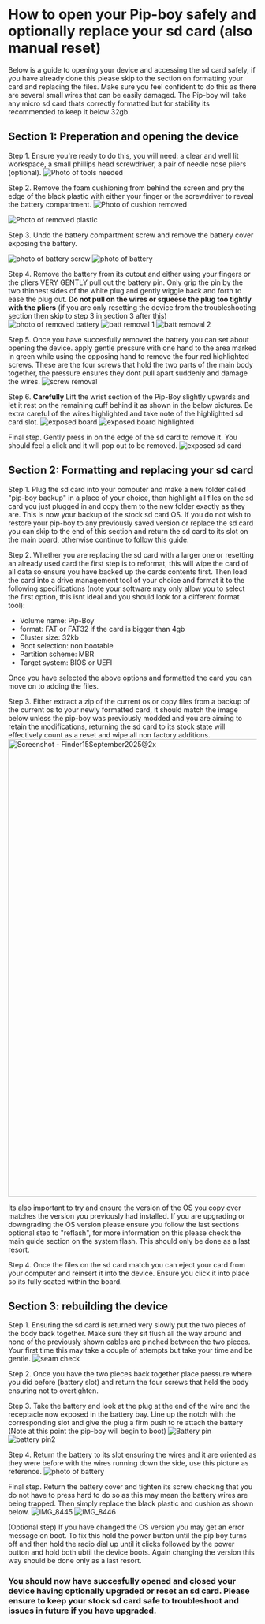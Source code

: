 # How to open your Pip-boy safely and optionally replace your sd card (also manual reset)

Below is a guide to opening your device and accessing the sd card safely, if you
have already done this please skip to the section on formatting your card and
replacing the files. Make sure you feel confident to do this as there are
several small wires that can be easily damaged. The Pip-boy will take any micro
sd card thats correctly formatted but for stability its recommended to keep it
below 32gb.

## Section 1: Preperation and opening the device

Step 1. Ensure you're ready to do this, you will need: a clear and well lit
workspace, a small phillips head screwdriver, a pair of needle nose pliers
(optional).
![Photo of tools needed](https://github.com/user-attachments/assets/6a2337fd-fe8f-4cc3-af88-88a99baf9df6)

Step 2. Remove the foam cushioning from behind the screen and pry the edge of
the black plastic with either your finger or the screwdriver to reveal the
battery compartment.
![Photo of cushion removed](https://github.com/user-attachments/assets/375d94ff-3150-4a33-87c2-e1eb165f19d8)

![Photo of removed plastic](https://github.com/user-attachments/assets/d60430ef-595c-45fa-a31a-34b0018259a9)

Step 3. Undo the battery compartment screw and remove the battery cover exposing
the battery.

![photo of battery screw](https://github.com/user-attachments/assets/02bb2cbc-e5a6-4a24-b61a-a27af8d37bcc)
![photo of battery](https://github.com/user-attachments/assets/a70181c3-3ed8-446a-9204-2cdd28bb7cef)

Step 4. Remove the battery from its cutout and either using your fingers or the
pliers VERY GENTLY pull out the battery pin. Only grip the pin by the two
thinnest sides of the white plug and gently wiggle back and forth to ease the
plug out. **Do not pull on the wires or squeese the plug too tightly with the
pliers** (if you are only resetting the device from the troubleshooting section
then skip to step 3 in section 3 after this)
![photo of removed battery](https://github.com/user-attachments/assets/53c1f548-bed7-4e05-aae4-6a9d2c2cefa7)
![batt removal 1](https://github.com/user-attachments/assets/d1b4dcf8-0acd-4789-b90f-4122e0efab31)
![batt removal 2](https://github.com/user-attachments/assets/03517fde-8083-4b6e-8ba5-503c2694f6ce)

Step 5. Once you have succesfully removed the battery you can set about opening
the device. apply gentle pressure with one hand to the area marked in green
while using the opposing hand to remove the four red highlighted screws. These
are the four screws that hold the two parts of the main body together, the
pressure ensures they dont pull apart suddenly and damage the wires.
![screw removal](https://github.com/user-attachments/assets/7a5d896b-ff3f-420d-8390-56a411ebf281)

Step 6. **Carefully** Lift the wrist section of the Pip-Boy slightly upwards and
let it rest on the remaining cuff behind it as shown in the below pictures. Be
extra careful of the wires highlighted and take note of the highlighted sd card
slot.
![exposed board](https://github.com/user-attachments/assets/cd690eb3-90db-4a4b-9c0c-05c33e298f5b)
![exposed board highlighted](https://github.com/user-attachments/assets/737ce987-9467-40dc-a3e9-a7037e728e54)

Final step. Gently press in on the edge of the sd card to remove it. You should
feel a click and it will pop out to be removed.
![exposed sd card](https://github.com/user-attachments/assets/a4559957-9989-4500-90ac-30a040e31c6d)

## Section 2: Formatting and replacing your sd card

Step 1. Plug the sd card into your computer and make a new folder called
"pip-boy backup" in a place of your choice, then highlight all files on the sd
card you just plugged in and copy them to the new folder exactly as they are.
This is now your backup of the stock sd card OS. If you do not wish to restore
your pip-boy to any previously saved version or replace the sd card you can skip
to the end of this section and return the sd card to its slot on the main board,
otherwise continue to follow this guide.

Step 2. Whether you are replacing the sd card with a larger one or resetting an
already used card the first step is to reformat, this will wipe the card of all
data so ensure you have backed up the cards contents first. Then load the card
into a drive management tool of your choice and format it to the following
specifications (note your software may only allow you to select the first
option, this isnt ideal and you should look for a different format tool):

- Volume name: Pip-Boy
- format: FAT or FAT32 if the card is bigger than 4gb
- Cluster size: 32kb
- Boot selection: non bootable
- Partition scheme: MBR
- Target system: BIOS or UEFI

Once you have selected the above options and formatted the card you can move on
to adding the files.

Step 3. Either extract a zip of the current os or copy files from a backup of
the current os to your newly formatted card, it should match the image below
unless the pip-boy was previously modded and you are aiming to retain the
modifications, returning the sd card to its stock state will effectively count
as a reset and wipe all non factory additions.
<img width="1554" height="928" alt="Screenshot - Finder15September2025@2x" src="https://github.com/user-attachments/assets/d473034e-1c0f-4a00-bc72-a87476be399b" />

Its also important to try and ensure the version of the OS you copy over matches
the version you previously had installed. If you are upgrading or downgrading
the OS version please ensure you follow the last sections optional step to
"reflash", for more information on this please check the main guide section on
the system flash. This should only be done as a last resort.

Step 4. Once the files on the sd card match you can eject your card from your
computer and reinsert it into the device. Ensure you click it into place so its
fully seated within the board.

## Section 3: rebuilding the device

Step 1. Ensuring the sd card is returned very slowly put the two pieces of the
body back together. Make sure they sit flush all the way around and none of the
previously shown cables are pinched between the two pieces. Your first time this
may take a couple of attempts but take your time and be gentle.
![seam check](https://github.com/user-attachments/assets/b1beb447-8980-4193-af48-096d52ce4d52)

Step 2. Once you have the two pieces back together place pressure where you did
before (battery slot) and return the four screws that held the body ensuring not
to overtighten.

Step 3. Take the battery and look at the plug at the end of the wire and the
receptacle now exposed in the battery bay. Line up the notch with the
corresponding slot and give the plug a firm push to re attach the battery (Note
at this point the pip-boy will begin to boot)
![Battery pin](https://github.com/user-attachments/assets/22ed949f-5c1e-4fe8-949f-85ff3a6ad79a)
![battery pin2](https://github.com/user-attachments/assets/8ddac90c-2b6a-4084-8153-7c487ba2dda7)

Step 4. Return the battery to its slot ensuring the wires and it are oriented as
they were before with the wires running down the side, use this picture as
reference.
![photo of battery](https://github.com/user-attachments/assets/a70181c3-3ed8-446a-9204-2cdd28bb7cef)

Final step. Return the battery cover and tighten its screw checking that you do
not have to press hard to do so as this may mean the battery wires are being
trapped. Then simply replace the black plastic and cushion as shown below.
![IMG_8445](https://github.com/user-attachments/assets/56b55f45-d781-4b20-a718-111ae5d7f318)
![IMG_8446](https://github.com/user-attachments/assets/17903976-2262-401a-be1b-49fe848a72ad)

(Optional step) If you have changed the OS version you may get an error message
on boot. To fix this hold the power button until the pip boy turns off and then
hold the radio dial up until it clicks followed by the power button and hold
both ubtil the device boots. Again changing the version this way should be done
only as a last resort.

### You should now have succesfully opened and closed your device having optionally upgraded or reset an sd card. Please ensure to keep your stock sd card safe to troubleshoot and issues in future if you have upgraded.


<!-- Internal links -- >

<!-- External links -- >

